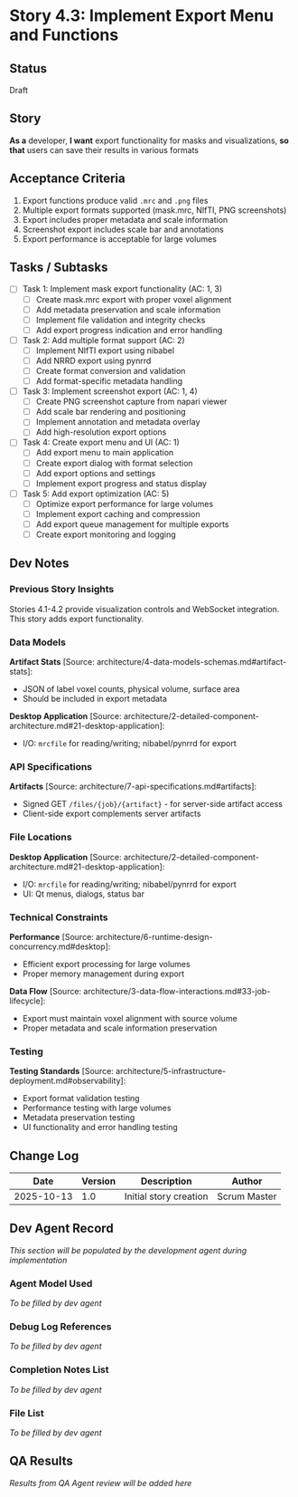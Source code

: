 # Story 4.3: Implement Export Menu and Functions

## Status
Draft

## Story
**As a** developer,
**I want** export functionality for masks and visualizations,
**so that** users can save their results in various formats

## Acceptance Criteria
1. Export functions produce valid `.mrc` and `.png` files
2. Multiple export formats supported (mask.mrc, NIfTI, PNG screenshots)
3. Export includes proper metadata and scale information
4. Screenshot export includes scale bar and annotations
5. Export performance is acceptable for large volumes

## Tasks / Subtasks
- [ ] Task 1: Implement mask export functionality (AC: 1, 3)
  - [ ] Create mask.mrc export with proper voxel alignment
  - [ ] Add metadata preservation and scale information
  - [ ] Implement file validation and integrity checks
  - [ ] Add export progress indication and error handling
- [ ] Task 2: Add multiple format support (AC: 2)
  - [ ] Implement NIfTI export using nibabel
  - [ ] Add NRRD export using pynrrd
  - [ ] Create format conversion and validation
  - [ ] Add format-specific metadata handling
- [ ] Task 3: Implement screenshot export (AC: 1, 4)
  - [ ] Create PNG screenshot capture from napari viewer
  - [ ] Add scale bar rendering and positioning
  - [ ] Implement annotation and metadata overlay
  - [ ] Add high-resolution export options
- [ ] Task 4: Create export menu and UI (AC: 1)
  - [ ] Add export menu to main application
  - [ ] Create export dialog with format selection
  - [ ] Add export options and settings
  - [ ] Implement export progress and status display
- [ ] Task 5: Add export optimization (AC: 5)
  - [ ] Optimize export performance for large volumes
  - [ ] Implement export caching and compression
  - [ ] Add export queue management for multiple exports
  - [ ] Create export monitoring and logging

## Dev Notes

### Previous Story Insights
Stories 4.1-4.2 provide visualization controls and WebSocket integration. This story adds export functionality.

### Data Models
**Artifact Stats** [Source: architecture/4-data-models-schemas.md#artifact-stats]:
- JSON of label voxel counts, physical volume, surface area
- Should be included in export metadata

**Desktop Application** [Source: architecture/2-detailed-component-architecture.md#21-desktop-application]:
- I/O: `mrcfile` for reading/writing; nibabel/pynrrd for export

### API Specifications
**Artifacts** [Source: architecture/7-api-specifications.md#artifacts]:
- Signed GET `/files/{job}/{artifact}` - for server-side artifact access
- Client-side export complements server artifacts

### File Locations
**Desktop Application** [Source: architecture/2-detailed-component-architecture.md#21-desktop-application]:
- I/O: `mrcfile` for reading/writing; nibabel/pynrrd for export
- UI: Qt menus, dialogs, status bar

### Technical Constraints
**Performance** [Source: architecture/6-runtime-design-concurrency.md#desktop]:
- Efficient export processing for large volumes
- Proper memory management during export

**Data Flow** [Source: architecture/3-data-flow-interactions.md#33-job-lifecycle]:
- Export must maintain voxel alignment with source volume
- Proper metadata and scale information preservation

### Testing
**Testing Standards** [Source: architecture/5-infrastructure-deployment.md#observability]:
- Export format validation testing
- Performance testing with large volumes
- Metadata preservation testing
- UI functionality and error handling testing

## Change Log
| Date | Version | Description | Author |
|------|---------|-------------|--------|
| 2025-10-13 | 1.0 | Initial story creation | Scrum Master |

## Dev Agent Record
*This section will be populated by the development agent during implementation*

### Agent Model Used
*To be filled by dev agent*

### Debug Log References
*To be filled by dev agent*

### Completion Notes List
*To be filled by dev agent*

### File List
*To be filled by dev agent*

## QA Results
*Results from QA Agent review will be added here*
